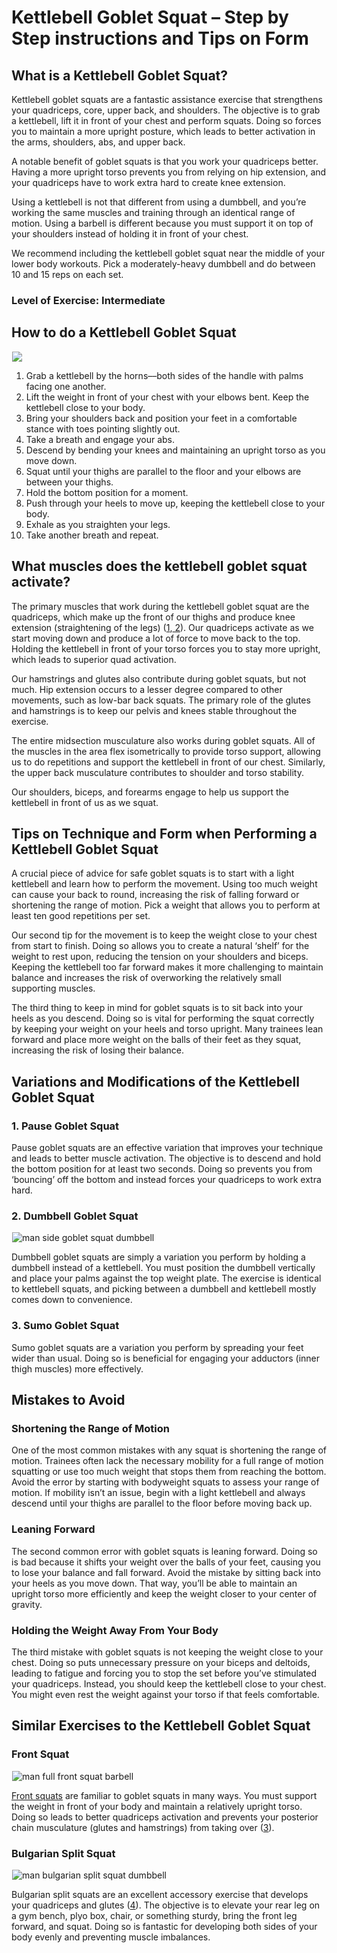 # Kettlebell Goblet Squat – Step by Step instructions and Tips on Form

## What is a Kettlebell Goblet Squat?

Kettlebell goblet squats are a fantastic assistance exercise that strengthens your quadriceps, core, upper back, and shoulders. The objective is to grab a kettlebell, lift it in front of your chest and perform squats. Doing so forces you to maintain a more upright posture, which leads to better activation in the arms, shoulders, abs, and upper back.

A notable benefit of goblet squats is that you work your quadriceps better. Having a more upright torso prevents you from relying on hip extension, and your quadriceps have to work extra hard to create knee extension.

Using a kettlebell is not that different from using a dumbbell, and you’re working the same muscles and training through an identical range of motion. Using a barbell is different because you must support it on top of your shoulders instead of holding it in front of your chest.

We recommend including the kettlebell goblet squat near the middle of your lower body workouts. Pick a moderately-heavy dumbbell and do between 10 and 15 reps on each set.

### Level of Exercise: Intermediate

## How to do a Kettlebell Goblet Squat

![](data:image/gif;base64,R0lGODlhAQABAAAAACH5BAEKAAEALAAAAAABAAEAAAICTAEAOw==)![](https://pump-app.s3.eu-west-2.amazonaws.com/exercise-assets/05341101-Kettlebell-Goblet-Squat_thighs_small.jpg)

  1. Grab a kettlebell by the horns––both sides of the handle with palms facing one another.
  2. Lift the weight in front of your chest with your elbows bent. Keep the kettlebell close to your body.
  3. Bring your shoulders back and position your feet in a comfortable stance with toes pointing slightly out.
  4. Take a breath and engage your abs.
  5. Descend by bending your knees and maintaining an upright torso as you move down.
  6. Squat until your thighs are parallel to the floor and your elbows are between your thighs.
  7. Hold the bottom position for a moment.
  8. Push through your heels to move up, keeping the kettlebell close to your body.
  9. Exhale as you straighten your legs.
  10. Take another breath and repeat.

## What muscles does the kettlebell goblet squat activate?

The primary muscles that work during the kettlebell goblet squat are the quadriceps, which make up the front of our thighs and produce knee extension (straightening of the legs) ([1](https://pubmed.ncbi.nlm.nih.gov/34341315/),[ 2](https://www.physio-pedia.com/Quadriceps_Muscle)). Our quadriceps activate as we start moving down and produce a lot of force to move back to the top. Holding the kettlebell in front of your torso forces you to stay more upright, which leads to superior quad activation.

Our hamstrings and glutes also contribute during goblet squats, but not much. Hip extension occurs to a lesser degree compared to other movements, such as low-bar back squats. The primary role of the glutes and hamstrings is to keep our pelvis and knees stable throughout the exercise.

The entire midsection musculature also works during goblet squats. All of the muscles in the area flex isometrically to provide torso support, allowing us to do repetitions and support the kettlebell in front of our chest. Similarly, the upper back musculature contributes to shoulder and torso stability. 

Our shoulders, biceps, and forearms engage to help us support the kettlebell in front of us as we squat.

## Tips on Technique and Form when Performing a Kettlebell Goblet Squat

A crucial piece of advice for safe goblet squats is to start with a light kettlebell and learn how to perform the movement. Using too much weight can cause your back to round, increasing the risk of falling forward or shortening the range of motion. Pick a weight that allows you to perform at least ten good repetitions per set.

Our second tip for the movement is to keep the weight close to your chest from start to finish. Doing so allows you to create a natural ‘shelf’ for the weight to rest upon, reducing the tension on your shoulders and biceps. Keeping the kettlebell too far forward makes it more challenging to maintain balance and increases the risk of overworking the relatively small supporting muscles.

The third thing to keep in mind for goblet squats is to sit back into your heels as you descend. Doing so is vital for performing the squat correctly by keeping your weight on your heels and torso upright. Many trainees lean forward and place more weight on the balls of their feet as they squat, increasing the risk of losing their balance.

## Variations and Modifications of the Kettlebell Goblet Squat

### 1\. Pause Goblet Squat

Pause goblet squats are an effective variation that improves your technique and leads to better muscle activation. The objective is to descend and hold the bottom position for at least two seconds. Doing so prevents you from ‘bouncing’ off the bottom and instead forces your quadriceps to work extra hard.

### 2\. Dumbbell Goblet Squat

![man side goblet squat dumbbell](data:image/gif;base64,R0lGODlhAQABAAAAACH5BAEKAAEALAAAAAABAAEAAAICTAEAOw==)![man side goblet squat dumbbell](https://www.hevyapp.com/wp-content/uploads/DSC03466-1-1024x601.jpg)

Dumbbell goblet squats are simply a variation you perform by holding a dumbbell instead of a kettlebell. You must position the dumbbell vertically and place your palms against the top weight plate. The exercise is identical to kettlebell squats, and picking between a dumbbell and kettlebell mostly comes down to convenience.

### 3\. Sumo Goblet Squat

Sumo goblet squats are a variation you perform by spreading your feet wider than usual. Doing so is beneficial for engaging your adductors (inner thigh muscles) more effectively.

## Mistakes to Avoid

### Shortening the Range of Motion

One of the most common mistakes with any squat is shortening the range of motion. Trainees often lack the necessary mobility for a full range of motion squatting or use too much weight that stops them from reaching the bottom. Avoid the error by starting with bodyweight squats to assess your range of motion. If mobility isn’t an issue, begin with a light kettlebell and always descend until your thighs are parallel to the floor before moving back up.

### Leaning Forward

The second common error with goblet squats is leaning forward. Doing so is bad because it shifts your weight over the balls of your feet, causing you to lose your balance and fall forward. Avoid the mistake by sitting back into your heels as you move down. That way, you’ll be able to maintain an upright torso more efficiently and keep the weight closer to your center of gravity.

### Holding the Weight Away From Your Body

The third mistake with goblet squats is not keeping the weight close to your chest. Doing so puts unnecessary pressure on your biceps and deltoids, leading to fatigue and forcing you to stop the set before you’ve stimulated your quadriceps. Instead, you should keep the kettlebell close to your chest. You might even rest the weight against your torso if that feels comfortable.

## Similar Exercises to the Kettlebell Goblet Squat

### Front Squat

![man full front squat barbell](data:image/gif;base64,R0lGODlhAQABAAAAACH5BAEKAAEALAAAAAABAAEAAAICTAEAOw==)![man full front squat barbell](https://www.hevyapp.com/wp-content/uploads/DSC04144-1-1024x683.jpg)

[Front squats](https://www.hevyapp.com/exercises/how-to-front-squat/) are familiar to goblet squats in many ways. You must support the weight in front of your body and maintain a relatively upright torso. Doing so leads to better quadriceps activation and prevents your posterior chain musculature (glutes and hamstrings) from taking over ([3](https://www.researchgate.net/publication/271597536_Kinematic_and_EMG_activities_during_front_and_back_squat_variations_in_maximum_loads)).

### Bulgarian Split Squat

![man bulgarian split squat dumbbell](data:image/gif;base64,R0lGODlhAQABAAAAACH5BAEKAAEALAAAAAABAAEAAAICTAEAOw==)![man bulgarian split squat dumbbell](https://www.hevyapp.com/wp-content/uploads/DSC03360-1024x653.jpg)

Bulgarian split squats are an excellent accessory exercise that develops your quadriceps and glutes ([4](https://www.researchgate.net/publication/352030521_Biomechanical_Differences_Between_the_Bulgarian_Split-Squat_and_Back_Squat)). The objective is to elevate your rear leg on a gym bench, plyo box, chair, or something sturdy, bring the front leg forward, and squat. Doing so is fantastic for developing both sides of your body evenly and preventing muscle imbalances.